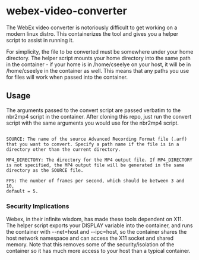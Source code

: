 # webex-video-converter
The WebEx video converter is notoriously difficult to get working on a modern linux distro. This containerizes the tool and gives you a helper script to assist in running it.

For simplicity, the file to be converted must be somewhere under your home directory. The helper script mounts your home directory into the same path in the container - if your home is in /home/cseelye on your host, it will be in /home/cseelye in the container as well.  This means that any paths you use for files will work when passed into the container.

## Usage ##
The arguments passed to the convert script are passed verbatim to the nbr2mp4 script in the container. After cloning this repo, just run the convert script with the same arguments you would use for the nbr2mp4 script.

```Usage: ./nbr2mp4 SOURCE [MP4_DIRECTORY] [FPS]

SOURCE: The name of the source Advanced Recording Format file (.arf)
that you want to convert. Specify a path name if the file is in a
directory other than the current directory.

MP4_DIRECTORY: The directory for the MP4 output file. If MP4_DIRECTORY
is not specified, the MP4 output file will be generated in the same
directory as the SOURCE file.

FPS: The number of frames per second, which should be between 3 and 10,
default = 5.
```

### Security Implications ###
Webex, in their infinite wisdom, has made these tools dependent on X11. The helper script exports your DISPLAY variable into the container, and runs the container with --net=host and --ipc=host, so the container shares the host network namespace and can access the X11 socket and shared memory. Note that this removes some of the security/isolation of the container so it has much more access to your host than a typical container.
